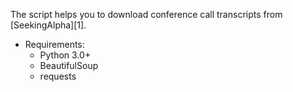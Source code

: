 The script helps you to download conference call transcripts from [SeekingAlpha][1].

+ Requirements:
    + Python 3.0+
    + BeautifulSoup
    + requests
    

